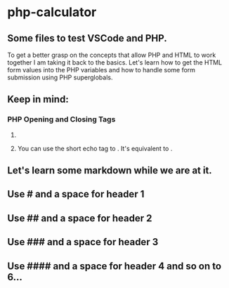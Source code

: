# php-calculator
## Some files to test VSCode and PHP.
To get a better grasp on the concepts that allow PHP and HTML to work together I am taking it back to the basics.
Let's learn how to get the HTML form values into the PHP variables and how to handle some form submission using PHP superglobals.

## Keep in mind:
### PHP Opening and Closing Tags
1.  <?php echo 'if you want to serve PHP code in XHTML or XML documents,
                use these tags'; ?>

2.  You can use the short echo tag to <?= 'print this string' ?>.
    It's equivalent to <?php echo 'print this string' ?>.



## Let's learn some markdown while we are at it.

## Use # and a space for header 1
## Use ## and a space for header 2
## Use ### and a space for header 3
## Use #### and a space for header 4 and so on to 6...
